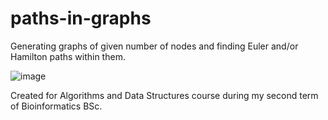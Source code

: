 # paths-in-graphs
Generating graphs of given number of nodes and finding Euler and/or Hamilton paths within them. 

![image](https://github.com/annnkle/paths-in-graphs/assets/95099151/0e74bdc3-fbea-4eb1-96ba-04e1e6c58fa2)

Created for Algorithms and Data Structures course during my second term of Bioinformatics BSc. 
